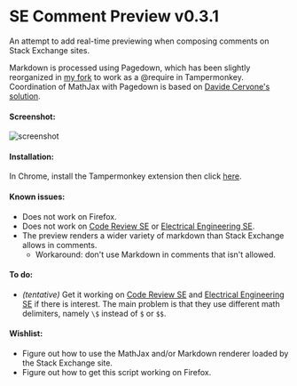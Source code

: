 # SE Comment Preview v0.3.1

An attempt to add real-time previewing when composing comments on Stack Exchange sites.

Markdown is processed using Pagedown, which has been slightly reorganized in [my fork](../../../../szego/pagedown) to work as a @require in Tampermonkey. Coordination of MathJax with Pagedown is based on [Davide Cervone's solution](http://stackoverflow.com/questions/11228558/let-pagedown-and-mathjax-work-together/21563171#comment17371250_11231030).

#### Screenshot:

![screenshot](../../raw/master/screenshot.png)

#### Installation:

In Chrome, install the Tampermonkey extension then click [here](../../raw/master/comment-preview.user.js).

#### Known issues:
- Does not work on Firefox.
- Does not work on [Code Review SE](http://codereview.stackexchange.com/) or [Electrical Engineering SE](http://electronics.stackexchange.com/).
- The preview renders a wider variety of markdown than Stack Exchange allows in comments.
    - Workaround: don't use Markdown in comments that isn't allowed.

#### To do:
- *(tentative)* Get it working on [Code Review SE](http://codereview.stackexchange.com/) and [Electrical Engineering SE](http://electronics.stackexchange.com/) if there is interest. The main problem is that they use different math delimiters, namely `\$` instead of `$` or `$$`.

#### Wishlist:
- Figure out how to use the MathJax and/or Markdown renderer loaded by the Stack Exchange site.
- Figure out how to get this script working on Firefox.
